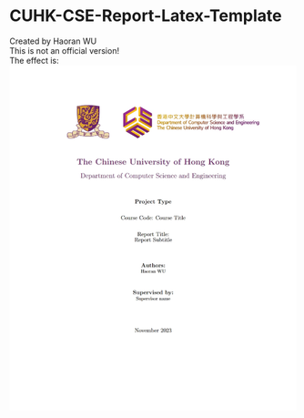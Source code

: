# CUHK-CSE-Report-Latex-Template
Created by Haoran WU <br />
This is not an official version! <br />
The effect is:<br />
![alt text](https://github.com/hrwu0/CUHK-CSE-Report-Latex-Template/blob/main/Demo.png)

